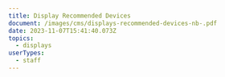 ```yaml
---
title: Display Recommended Devices
document: /images/cms/displays-recommended-devices-nb-.pdf
date: 2023-11-07T15:41:40.073Z
topics:
  - displays
userTypes:
  - staff
---
```

